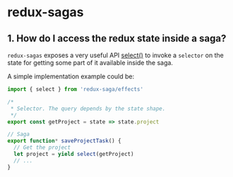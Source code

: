 # redux-sagas

## 1. How do I access the redux state inside a saga?

`redux-sagas` exposes a very useful API [select()](https://redux-saga.js.org/docs/api/#selectselector-args) to invoke a `selector` on the state for getting some part of it available inside the saga.

A simple implementation example could be:

```javascript
import { select } from 'redux-saga/effects'

/*
 * Selector. The query depends by the state shape.
 */
export const getProject = state => state.project

// Saga
export function* saveProjectTask() {
  // Get the project
  let project = yield select(getProject) 
  // ...
}
```

